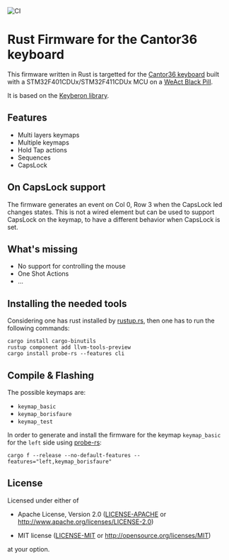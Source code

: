 ![CI](https://github.com/borisfaure/cantor36-rs/actions/workflows/ci.yml/badge.svg)

# Rust Firmware for the Cantor36 keyboard

This firmware written in Rust is targetted for the
[Cantor36 keyboard](https://github.com/borisfaure/cantor36) built with a
STM32F401CDUx/STM32F411CDUx MCU on a [WeAct Black Pill](https://stm32-base.org/boards/STM32F411CEU6-WeAct-Black-Pill-V2.0.html).

It is based on the [Keyberon library](https://github.com/TeXitoi/keyberon).

## Features

- Multi layers keymaps
- Multiple keymaps
- Hold Tap actions
- Sequences
- CapsLock

## On CapsLock support

The firmware generates an event on Col 0, Row 3 when the CapsLock led changes
states.  This is not a wired element but can be used to support CapsLock on
the keymap, to have a different behavior when CapsLock is set.

## What's missing

- No support for controlling the mouse
- One Shot Actions
- ...


## Installing the needed tools

Considering one has rust installed by [rustup.rs](https://rustup.rs), then
one has to run the following commands:

```shell
cargo install cargo-binutils
rustup component add llvm-tools-preview
cargo install probe-rs --features cli
```

## Compile & Flashing

The possible keymaps are:

- `keymap_basic`
- `keymap_borisfaure`
- `keymap_test`


In order to generate and install the firmware for the keymap `keymap_basic`
for the `left` side using [probe-rs](https://probe.rs/):

```shell
cargo f --release --no-default-features --features="left,keymap_borisfaure"
```

## License

Licensed under either of

- Apache License, Version 2.0 ([LICENSE-APACHE](LICENSE-APACHE) or
  http://www.apache.org/licenses/LICENSE-2.0)

- MIT license ([LICENSE-MIT](LICENSE-MIT) or http://opensource.org/licenses/MIT)

at your option.


